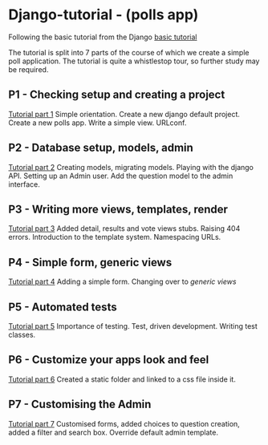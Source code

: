 # Django-tutorial - (polls app)

Following the basic tutorial from the Django [basic tutorial](https://docs.djangoproject.com/en/2.1/intro/tutorial01/)

The tutorial is split into 7 parts of the course of which we create a simple
poll application.  The tutorial is quite a whistlestop tour, so further study 
may be required.

## P1 - Checking setup and creating a project

[Tutorial part 1](https://docs.djangoproject.com/en/2.1/intro/tutorial01/)
Simple orientation.  Create a new django default project.  Create a new polls
app.  Write a simple view.  URLconf.

## P2 - Database setup, models, admin

[Tutorial part 2](https://docs.djangoproject.com/en/2.1/intro/tutorial02/)
Creating models, migrating models.  Playing with the django API.  Setting up an
Admin user.  Add the question model to the admin interface.

## P3 - Writing more views, templates, render

[Tutorial part 3](https://docs.djangoproject.com/en/2.1/intro/tutorial03/)
Added detail, results and vote views stubs.  Raising 404 errors.  Introduction
to the template system.  Namespacing URLs.


## P4 - Simple form, generic views

[Tutorial part 4](https://docs.djangoproject.com/en/2.1/intro/tutorial04/)
Adding a simple form.  Changing over to _generic views_

## P5 - Automated tests

[Tutorial part 5](https://docs.djangoproject.com/en/2.1/intro/tutorial05/)
Importance of testing.  Test, driven development.  Writing test classes.

## P6 - Customize your apps look and feel

[Tutorial part 6](https://docs.djangoproject.com/en/2.1/intro/tutorial06/)
Created a static folder and linked to a css file inside it.

## P7 - Customising the Admin

[Tutorial part 7](https://docs.djangoproject.com/en/2.1/intro/tutorial07/)
Customised forms, added choices to question creation, added a filter and 
search box.  Override default admin template.

